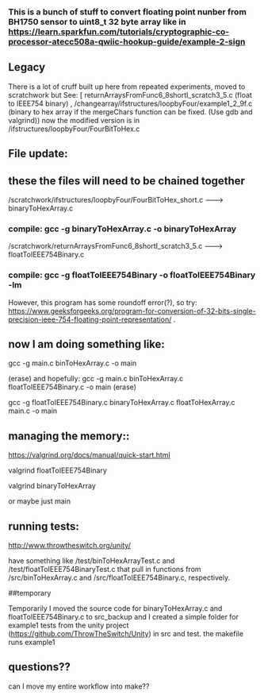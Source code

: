 ### This is a bunch of stuff to convert floating point nunber from BH1750 sensor to uint8_t 32 byte array like in https://learn.sparkfun.com/tutorials/cryptographic-co-processor-atecc508a-qwiic-hookup-guide/example-2-sign

## Legacy
There is a lot of cruff built up here from repeated experiments, moved to scratchwork but See: [
returnArraysFromFunc6_8shortI_scratch3_5.c (float to IEEE754 binary) , /changearray/ifstructures/loopbyFour/example1_2_9f.c (binary to hex array if the mergeChars function can be fixed. (Use gdb and valgrind)) now the modified version is in /ifstructures/loopbyFour/FourBitToHex.c

## File update:
## these the files will need to be chained together
/scratchwork/ifstructures/loopbyFour/FourBitToHex_short.c ---> binaryToHexArray.c
### compile: gcc -g binaryToHexArray.c -o binaryToHexArray

/scratchwork/returnArraysFromFunc6_8shortI_scratch3_5.c --->  floatToIEEE754Binary.c
### compile: gcc -g floatToIEEE754Binary -o floatToIEEE754Binary -lm
However, this program has some roundoff error(?), so try: https://www.geeksforgeeks.org/program-for-conversion-of-32-bits-single-precision-ieee-754-floating-point-representation/ .

## now I am doing something like:
gcc -g main.c binToHexArray.c -o main

(erase) and hopefully: gcc -g main.c binToHexArray.c floatToIEEE754Binary.c -o main (erase)

gcc -g floatToIEEE754Binary.c binaryToHexArray.c floatToHexArray.c main.c -o main

## managing the memory::
https://valgrind.org/docs/manual/quick-start.html

valgrind floatToIEEE754Binary

valgrind binaryToHexArray

or maybe just main

## running tests:
http://www.throwtheswitch.org/unity/

have something like /test/binToHexArrayTest.c and /test/floatToIEEE754BinaryTest.c that pull in functions from /src/binToHexArray.c and /src/floatToIEEE754Binary.c, respectively.

##temporary

Temporarily I moved the source code for binaryToHexArray.c and floatToIEEE754Binary.c to src_backup and I created a simple folder for example1 tests from the unity project (https://github.com/ThrowTheSwitch/Unity) in src and test. the makefile runs example1 

## questions??
can I move my entire workflow into make??
